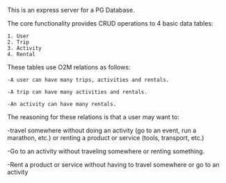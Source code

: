 This is an express server for a PG Database.

The core functionality provides CRUD operations to 4 basic data tables:

    1. User 
    2. Trip
    3. Activity
    4. Rental

These tables use O2M relations as follows:

    -A user can have many trips, activities and rentals.

    -A trip can have many activities and rentals.

    -An activity can have many rentals.

The reasoning for these relations is that a user may want to:

-travel somewhere without doing an activity (go to an event, run a marathon, etc.) or renting a product or service (tools, transport, etc.)

-Go to an activity without traveling somewhere or renting something.

-Rent a product or service without having to travel somewhere or go to an activity


